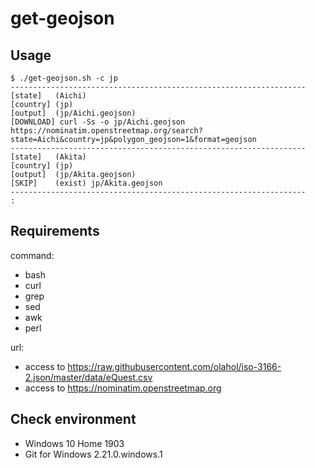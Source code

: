 # get-geojson

## Usage

```
$ ./get-geojson.sh -c jp
------------------------------------------------------------------
[state]   (Aichi)
[country] (jp)
[output]  (jp/Aichi.geojson)
[DOWNLOAD] curl -Ss -o jp/Aichi.geojson https://nominatim.openstreetmap.org/search?state=Aichi&country=jp&polygon_geojson=1&format=geojson
------------------------------------------------------------------
[state]   (Akita)
[country] (jp)
[output]  (jp/Akita.geojson)
[SKIP]    (exist) jp/Akita.geojson
------------------------------------------------------------------
:
```

## Requirements

command:

* bash
* curl
* grep
* sed
* awk
* perl


url:

* access to https://raw.githubusercontent.com/olahol/iso-3166-2.json/master/data/eQuest.csv
* access to https://nominatim.openstreetmap.org


## Check environment

* Windows 10 Home 1903
* Git for Windows 2.21.0.windows.1

